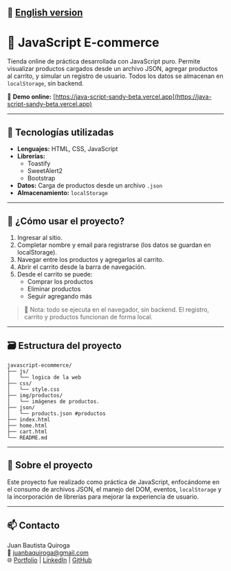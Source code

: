 📄 [English version](README.en.md)
---
# 🛒 JavaScript E-commerce

Tienda online de práctica desarrollada con JavaScript puro. Permite visualizar productos cargados desde un archivo JSON, agregar productos al carrito, y simular un registro de usuario. Todos los datos se almacenan en `localStorage`, sin backend.

🔗 **Demo online:** [https://java-script-sandy-beta.vercel.app](https://java-script-sandy-beta.vercel.app)

---

## 🚀 Tecnologías utilizadas

- **Lenguajes:** HTML, CSS, JavaScript
- **Librerías:**
  - Toastify
  - SweetAlert2
  - Bootstrap
- **Datos:** Carga de productos desde un archivo `.json`
- **Almacenamiento:** `localStorage`

---

## 🧪 ¿Cómo usar el proyecto?

1. Ingresar al sitio.
2. Completar nombre y email para registrarse (los datos se guardan en localStorage).
3. Navegar entre los productos y agregarlos al carrito.
4. Abrir el carrito desde la barra de navegación.
5. Desde el carrito se puede:
   - Comprar los productos
   - Eliminar productos
   - Seguir agregando más

> 📝 Nota: todo se ejecuta en el navegador, sin backend. El registro, carrito y productos funcionan de forma local.

---

## 🗃 Estructura del proyecto

```
javascript-ecommerce/
├── js/
│   └── logica de la web
├── css/
│   └── style.css
├── img/productos/
│   └── imágenes de productos.
├── json/
│   └── products.json #productos
├── index.html
├── home.html
├── cart.html
└── README.md
```

---

## 🙋 Sobre el proyecto

Este proyecto fue realizado como práctica de JavaScript, enfocándome en el consumo de archivos JSON, el manejo del DOM, eventos, `localStorage` y la incorporación de librerías para mejorar la experiencia de usuario.

---

## 📫 Contacto

Juan Bautista Quiroga  
📧 juanbaquiroga@gmail.com  
🌐 [Portfolio](https://juanbaquiroga.vercel.app) | [LinkedIn](https://linkedin.com/in/juanbaquiroga) | [GitHub](https://github.com/juanbaquiroga)

